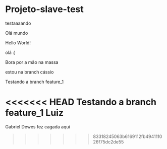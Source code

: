 # Projeto-slave-test
testaaaando

Olá mundo

Hello World!

olá :)

Bora por a mão na massa

estou na branch cássio

Testando a branch feature_1

<<<<<<< HEAD
Testando a branch feature_1 Luiz
=======
Gabriel Dewes fez cagada aqui
>>>>>>> 83318245063b6169112fb494111026f75dc2de55
